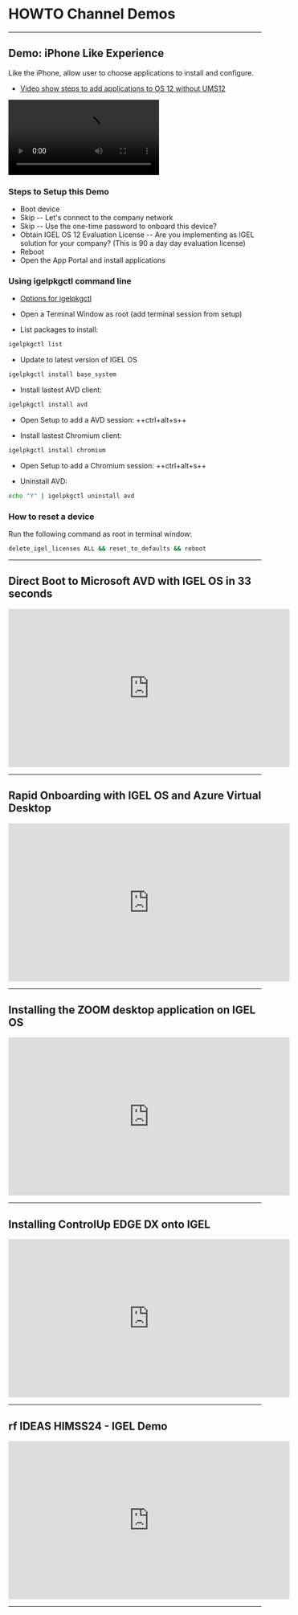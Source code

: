 # HOWTO Channel Demos

-----

## Demo: iPhone Like Experience

Like the iPhone, allow user to choose applications to install and configure. 

- [Video show steps to add applications to OS 12 without UMS12](https://raw.githubusercontent.com/IGEL-Community/IGEL-Docs-v02/main/docs/Docs/videos/HOWTO-Add-Applications-IGEL_OS_12_wo_UMS_AppPortal.mp4)

<video controls>
<source src="../videos/HOWTO-Add-Applications-IGEL_OS_12_wo_UMS_AppPortal.mp4" type="video/mp4">
</video>

### Steps to Setup this Demo

- Boot device
- Skip -- Let's connect to the company network
- Skip -- Use the one-time password to onboard this device?
- Obtain IGEL OS 12 Evaluation License -- Are you implementing as IGEL solution for your company? (This is 90 a day day evaluation license)
- Reboot
- Open the App Portal and install applications

### Using igelpkgctl command line

- [Options for igelpkgctl](https://igel-community.github.io/IGEL-Docs-v02/Docs/Cheatsheet-IGELCommunity/?h=igelpkgctl#igelos-12-packages-igelpkgctl)

- Open a Terminal Window as root (add terminal session from setup)

- List packages to install:

```bash linenums="1"
igelpkgctl list
```

- Update to latest version of IGEL OS

```bash linenums="1"
igelpkgctl install base_system
```

- Install lastest AVD client:

```bash linenums="1"
igelpkgctl install avd
```

- Open Setup to add a AVD session: ++ctrl+alt+s++ 

- Install lastest Chromium client:

```bash linenums="1"
igelpkgctl install chromium
```

- Open Setup to add a Chromium session: ++ctrl+alt+s++ 

- Uninstall AVD:

```bash linenums="1"
echo "Y" | igelpkgctl uninstall avd
```

### How to reset a device

Run the following command as root in terminal window:

```bash linenums="1"
delete_igel_licenses ALL && reset_to_defaults && reboot
```

-----

## Direct Boot to Microsoft AVD with IGEL OS in 33 seconds 

<iframe width="560" height="315" src="https://www.youtube.com/embed/JxuK7DHiqY8?si=sQTsbgktEcqXmKgx" title="YouTube video player" frameborder="0" allow="accelerometer; autoplay; clipboard-write; encrypted-media; gyroscope; picture-in-picture; web-share" referrerpolicy="strict-origin-when-cross-origin" allowfullscreen></iframe>

-----

## Rapid Onboarding with IGEL OS and Azure Virtual Desktop 

<iframe width="560" height="315" src="https://www.youtube.com/embed/GMMSC8bHj1k?si=qwyherdWCke1nim6" title="YouTube video player" frameborder="0" allow="accelerometer; autoplay; clipboard-write; encrypted-media; gyroscope; picture-in-picture; web-share" referrerpolicy="strict-origin-when-cross-origin" allowfullscreen></iframe>

-----

 ## Installing the ZOOM desktop application on IGEL OS 

<iframe width="560" height="315" src="https://www.youtube.com/embed/ejWUeQ4i46E?si=HLpwlqcqn5diCQRD" title="YouTube video player" frameborder="0" allow="accelerometer; autoplay; clipboard-write; encrypted-media; gyroscope; picture-in-picture; web-share" referrerpolicy="strict-origin-when-cross-origin" allowfullscreen></iframe>

-----

## Installing ControlUp EDGE DX onto IGEL 

<iframe width="560" height="315" src="https://www.youtube.com/embed/oZrCxL2l3pc?si=rlUV3-YNhyDcwxV6" title="YouTube video player" frameborder="0" allow="accelerometer; autoplay; clipboard-write; encrypted-media; gyroscope; picture-in-picture; web-share" referrerpolicy="strict-origin-when-cross-origin" allowfullscreen></iframe>

-----

## rf IDEAS HIMSS24 - IGEL Demo 

<iframe width="560" height="315" src="https://www.youtube.com/embed/jWhoUIgI3HM?si=cfF1d5zKvsjoWzwV" title="YouTube video player" frameborder="0" allow="accelerometer; autoplay; clipboard-write; encrypted-media; gyroscope; picture-in-picture; web-share" referrerpolicy="strict-origin-when-cross-origin" allowfullscreen></iframe>

-----